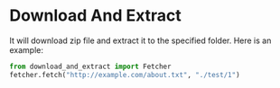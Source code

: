 Download And Extract
====================

It will download zip file and extract it to the specified folder. Here is an example:

```py
from download_and_extract import Fetcher
fetcher.fetch("http://example.com/about.txt", "./test/1")
```
